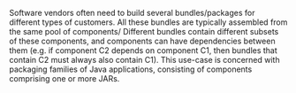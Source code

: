 Software vendors often need to build several bundles/packages for different types of customers. All these bundles are typically assembled from the same pool of components/ Different bundles contain different subsets of these components, and components can have dependencies between them (e.g. if component C2 depends on component C1, then bundles that contain C2 must always also contain C1). This use-case is concerned with packaging families of Java applications, consisting of components comprising one or more JARs.
